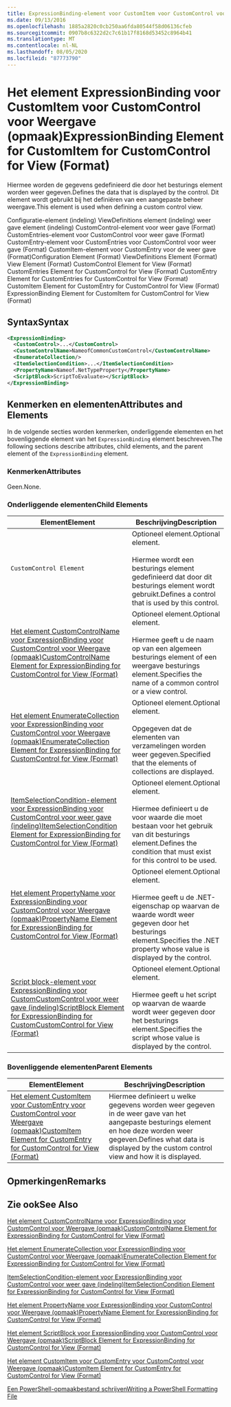 ```yaml
---
title: ExpressionBinding-element voor CustomItem voor CustomControl voor weer gave (indeling) | Microsoft Docs
ms.date: 09/13/2016
ms.openlocfilehash: 1885a2820c0cb250aa6fda80544f58d06136cfeb
ms.sourcegitcommit: 0907b8c6322d2c7c61b17f8168d53452c8964b41
ms.translationtype: MT
ms.contentlocale: nl-NL
ms.lasthandoff: 08/05/2020
ms.locfileid: "87773790"
---
```

# <a name="expressionbinding-element-for-customitem-for-customcontrol-for-view-format"></a><span data-ttu-id="0a45e-102">Het element ExpressionBinding voor CustomItem voor CustomControl voor Weergave (opmaak)</span><span class="sxs-lookup"><span data-stu-id="0a45e-102">ExpressionBinding Element for CustomItem for CustomControl for View (Format)</span></span>

<span data-ttu-id="0a45e-103">Hiermee worden de gegevens gedefinieerd die door het besturings element worden weer gegeven.</span><span class="sxs-lookup"><span data-stu-id="0a45e-103">Defines the data that is displayed by the control.</span></span> <span data-ttu-id="0a45e-104">Dit element wordt gebruikt bij het definiëren van een aangepaste beheer weergave.</span><span class="sxs-lookup"><span data-stu-id="0a45e-104">This element is used when defining a custom control view.</span></span>

<span data-ttu-id="0a45e-105">Configuratie-element (indeling) ViewDefinitions element (indeling) weer gave element (indeling) CustomControl-element voor weer gave (Format) CustomEntries-element voor CustomControl voor weer gave (Format) CustomEntry-element voor CustomEntries voor CustomControl voor weer gave (Format) CustomItem-element voor CustomEntry voor de weer gave (Format)</span><span class="sxs-lookup"><span data-stu-id="0a45e-105">Configuration Element (Format) ViewDefinitions Element (Format) View Element (Format) CustomControl Element for View (Format) CustomEntries Element for CustomControl for View (Format) CustomEntry Element for CustomEntries for CustomControl for View (Format) CustomItem Element for CustomEntry for CustomControl for View (Format) ExpressionBinding Element for CustomItem for CustomControl for View (Format)</span></span>

## <a name="syntax"></a><span data-ttu-id="0a45e-106">Syntax</span><span class="sxs-lookup"><span data-stu-id="0a45e-106">Syntax</span></span>

```xml
<ExpressionBinding>
  <CustomControl>...</CustomControl>
  <CustomControlName>NameofCommonCustomControl</CustomControlName>
  <EnumerateCollection/>
  <ItemSelectionCondition>...</ItemSelectionCondition>
  <PropertyName>Nameof.NetTypeProperty</PropertyName>
  <ScriptBlock>ScriptToEvaluate></ScriptBlock>
</ExpressionBinding>
```

## <a name="attributes-and-elements"></a><span data-ttu-id="0a45e-107">Kenmerken en elementen</span><span class="sxs-lookup"><span data-stu-id="0a45e-107">Attributes and Elements</span></span>

<span data-ttu-id="0a45e-108">In de volgende secties worden kenmerken, onderliggende elementen en het bovenliggende element van het `ExpressionBinding` element beschreven.</span><span class="sxs-lookup"><span data-stu-id="0a45e-108">The following sections describe attributes, child elements, and the parent element of the `ExpressionBinding` element.</span></span>

### <a name="attributes"></a><span data-ttu-id="0a45e-109">Kenmerken</span><span class="sxs-lookup"><span data-stu-id="0a45e-109">Attributes</span></span>

<span data-ttu-id="0a45e-110">Geen.</span><span class="sxs-lookup"><span data-stu-id="0a45e-110">None.</span></span>

### <a name="child-elements"></a><span data-ttu-id="0a45e-111">Onderliggende elementen</span><span class="sxs-lookup"><span data-stu-id="0a45e-111">Child Elements</span></span>

|<span data-ttu-id="0a45e-112">Element</span><span class="sxs-lookup"><span data-stu-id="0a45e-112">Element</span></span>|<span data-ttu-id="0a45e-113">Beschrijving</span><span class="sxs-lookup"><span data-stu-id="0a45e-113">Description</span></span>|
|-------------|-----------------|
|`CustomControl Element`|<span data-ttu-id="0a45e-114">Optioneel element.</span><span class="sxs-lookup"><span data-stu-id="0a45e-114">Optional element.</span></span><br /><br /> <span data-ttu-id="0a45e-115">Hiermee wordt een besturings element gedefinieerd dat door dit besturings element wordt gebruikt.</span><span class="sxs-lookup"><span data-stu-id="0a45e-115">Defines a control that is used by this control.</span></span>|
|[<span data-ttu-id="0a45e-116">Het element CustomControlName voor ExpressionBinding voor CustomControl voor Weergave (opmaak)</span><span class="sxs-lookup"><span data-stu-id="0a45e-116">CustomControlName Element for ExpressionBinding for CustomControl for View (Format)</span></span>](./customcontrolname-element-for-expressionbinding-for-customcontrol-for-view-format.md)|<span data-ttu-id="0a45e-117">Optioneel element.</span><span class="sxs-lookup"><span data-stu-id="0a45e-117">Optional element.</span></span><br /><br /> <span data-ttu-id="0a45e-118">Hiermee geeft u de naam op van een algemeen besturings element of een weergave besturings element.</span><span class="sxs-lookup"><span data-stu-id="0a45e-118">Specifies the name of a common control or a view control.</span></span>|
|[<span data-ttu-id="0a45e-119">Het element EnumerateCollection voor ExpressionBinding voor CustomControl voor Weergave (opmaak)</span><span class="sxs-lookup"><span data-stu-id="0a45e-119">EnumerateCollection Element for ExpressionBinding for CustomControl for View (Format)</span></span>](./enumeratecollection-element-for-expressionbinding-for-customcontrol-for-view-format.md)|<span data-ttu-id="0a45e-120">Optioneel element.</span><span class="sxs-lookup"><span data-stu-id="0a45e-120">Optional element.</span></span><br /><br /> <span data-ttu-id="0a45e-121">Opgegeven dat de elementen van verzamelingen worden weer gegeven.</span><span class="sxs-lookup"><span data-stu-id="0a45e-121">Specified that the elements of collections are displayed.</span></span>|
|[<span data-ttu-id="0a45e-122">ItemSelectionCondition-element voor ExpressionBinding voor CustomControl voor weer gave (indeling)</span><span class="sxs-lookup"><span data-stu-id="0a45e-122">ItemSelectionCondition Element for ExpressionBinding for CustomControl for View (Format)</span></span>](./itemselectioncondition-element-for-expressionbinding-for-customcontrol-format.md)|<span data-ttu-id="0a45e-123">Optioneel element.</span><span class="sxs-lookup"><span data-stu-id="0a45e-123">Optional element.</span></span><br /><br /> <span data-ttu-id="0a45e-124">Hiermee definieert u de voor waarde die moet bestaan voor het gebruik van dit besturings element.</span><span class="sxs-lookup"><span data-stu-id="0a45e-124">Defines the condition that must exist for this control to be used.</span></span>|
|[<span data-ttu-id="0a45e-125">Het element PropertyName voor ExpressionBinding voor CustomControl voor Weergave (opmaak)</span><span class="sxs-lookup"><span data-stu-id="0a45e-125">PropertyName Element for ExpressionBinding for CustomControl for View (Format)</span></span>](./propertyname-element-for-expressionbinding-for-customcontrol-for-view-format.md)|<span data-ttu-id="0a45e-126">Optioneel element.</span><span class="sxs-lookup"><span data-stu-id="0a45e-126">Optional element.</span></span><br /><br /> <span data-ttu-id="0a45e-127">Hiermee geeft u de .NET-eigenschap op waarvan de waarde wordt weer gegeven door het besturings element.</span><span class="sxs-lookup"><span data-stu-id="0a45e-127">Specifies the .NET property whose value is displayed by the control.</span></span>|
|[<span data-ttu-id="0a45e-128">Script block-element voor ExpressionBinding voor CustomCustomControl voor weer gave (indeling)</span><span class="sxs-lookup"><span data-stu-id="0a45e-128">ScriptBlock Element for ExpressionBinding for CustomCustomControl for View (Format)</span></span>](./scriptblock-element-for-expressionbinding-for-customcontrol-for-view-format.md)|<span data-ttu-id="0a45e-129">Optioneel element.</span><span class="sxs-lookup"><span data-stu-id="0a45e-129">Optional element.</span></span><br /><br /> <span data-ttu-id="0a45e-130">Hiermee geeft u het script op waarvan de waarde wordt weer gegeven door het besturings element.</span><span class="sxs-lookup"><span data-stu-id="0a45e-130">Specifies the script whose value is displayed by the control.</span></span>|

### <a name="parent-elements"></a><span data-ttu-id="0a45e-131">Bovenliggende elementen</span><span class="sxs-lookup"><span data-stu-id="0a45e-131">Parent Elements</span></span>

|<span data-ttu-id="0a45e-132">Element</span><span class="sxs-lookup"><span data-stu-id="0a45e-132">Element</span></span>|<span data-ttu-id="0a45e-133">Beschrijving</span><span class="sxs-lookup"><span data-stu-id="0a45e-133">Description</span></span>|
|-------------|-----------------|
|[<span data-ttu-id="0a45e-134">Het element CustomItem voor CustomEntry voor CustomControl voor Weergave (opmaak)</span><span class="sxs-lookup"><span data-stu-id="0a45e-134">CustomItem Element for CustomEntry for CustomControl for View (Format)</span></span>](./customitem-element-for-customentry-for-customcontrol-for-view-format.md)|<span data-ttu-id="0a45e-135">Hiermee definieert u welke gegevens worden weer gegeven in de weer gave van het aangepaste besturings element en hoe deze worden weer gegeven.</span><span class="sxs-lookup"><span data-stu-id="0a45e-135">Defines what data is displayed by the custom control view and how it is displayed.</span></span>|

## <a name="remarks"></a><span data-ttu-id="0a45e-136">Opmerkingen</span><span class="sxs-lookup"><span data-stu-id="0a45e-136">Remarks</span></span>

## <a name="see-also"></a><span data-ttu-id="0a45e-137">Zie ook</span><span class="sxs-lookup"><span data-stu-id="0a45e-137">See Also</span></span>

[<span data-ttu-id="0a45e-138">Het element CustomControlName voor ExpressionBinding voor CustomControl voor Weergave (opmaak)</span><span class="sxs-lookup"><span data-stu-id="0a45e-138">CustomControlName Element for ExpressionBinding for CustomControl for View (Format)</span></span>](./customcontrolname-element-for-expressionbinding-for-customcontrol-for-view-format.md)

[<span data-ttu-id="0a45e-139">Het element EnumerateCollection voor ExpressionBinding voor CustomControl voor Weergave (opmaak)</span><span class="sxs-lookup"><span data-stu-id="0a45e-139">EnumerateCollection Element for ExpressionBinding for CustomControl for View (Format)</span></span>](./enumeratecollection-element-for-expressionbinding-for-customcontrol-for-view-format.md)

[<span data-ttu-id="0a45e-140">ItemSelectionCondition-element voor ExpressionBinding voor CustomControl voor weer gave (indeling)</span><span class="sxs-lookup"><span data-stu-id="0a45e-140">ItemSelectionCondition Element for ExpressionBinding for CustomControl for View (Format)</span></span>](./itemselectioncondition-element-for-expressionbinding-for-customcontrol-format.md)

[<span data-ttu-id="0a45e-141">Het element PropertyName voor ExpressionBinding voor CustomControl voor Weergave (opmaak)</span><span class="sxs-lookup"><span data-stu-id="0a45e-141">PropertyName Element for ExpressionBinding for CustomControl for View (Format)</span></span>](./propertyname-element-for-expressionbinding-for-customcontrol-for-view-format.md)

[<span data-ttu-id="0a45e-142">Het element ScriptBlock voor ExpressionBinding voor CustomControl voor Weergave (opmaak)</span><span class="sxs-lookup"><span data-stu-id="0a45e-142">ScriptBlock Element for ExpressionBinding for CustomControl for View (Format)</span></span>](./scriptblock-element-for-expressionbinding-for-customcontrol-for-view-format.md)

[<span data-ttu-id="0a45e-143">Het element CustomItem voor CustomEntry voor CustomControl voor Weergave (opmaak)</span><span class="sxs-lookup"><span data-stu-id="0a45e-143">CustomItem Element for CustomEntry for CustomControl for View (Format)</span></span>](./customitem-element-for-customentry-for-customcontrol-for-view-format.md)

[<span data-ttu-id="0a45e-144">Een PowerShell-opmaakbestand schrijven</span><span class="sxs-lookup"><span data-stu-id="0a45e-144">Writing a PowerShell Formatting File</span></span>](./writing-a-powershell-formatting-file.md)
